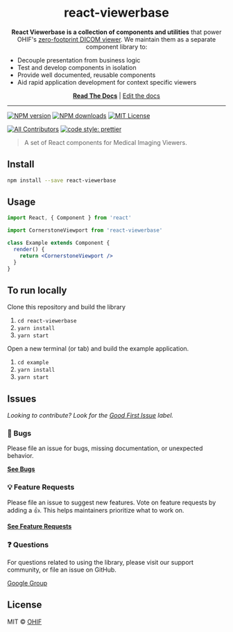 <!-- prettier-ignore-start -->
<!-- markdownlint-disable -->
<div align="center">
  <h1>react-viewerbase</h1>

  <p><strong>React Viewerbase is a collection of components and utilities</strong> that power OHIF's <a href="https://github.com/OHIF/Viewers">zero-footprint DICOM viewer</a>. We maintain them as a separate component library to:</p>
</div>

<ul>
  <li>Decouple presentation from business logic</li>
  <li>Test and develop components in isolation</li>
  <li>Provide well documented, reusable components</li>
  <li>Aid rapid application development for context specific viewers</li>
</ul>

<div align="center">
<a href="https://react.ohif.org/"><strong>Read The Docs</strong></a> |
<a href="https://react.ohif.org/contributing">Edit the docs</a>

</div>

<hr />

[![NPM version][npm-version-image]][npm-url]
[![NPM downloads][npm-downloads-image]][npm-url]
[![MIT License][license-image]][license-url]

[![All Contributors][all-contributors-image]][contributing-url]
[![code style: prettier][prettier-image]][prettier-url]
<!-- markdownlint-enable -->
<!-- prettier-ignore-end -->

> A set of React components for Medical Imaging Viewers.

## Install

```bash
npm install --save react-viewerbase
```

## Usage

```jsx
import React, { Component } from 'react'

import CornerstoneViewport from 'react-viewerbase'

class Example extends Component {
  render() {
    return <CornerstoneViewport />
  }
}
```

## To run locally

Clone this repository and build the library

1. `cd react-viewerbase`
2. `yarn install`
3. `yarn start`

Open a new terminal (or tab) and build the example application.

1. `cd example`
2. `yarn install`
3. `yarn start`

## Issues

_Looking to contribute? Look for the [Good First Issue][good-first-issue]
label._

### 🐛 Bugs

Please file an issue for bugs, missing documentation, or unexpected behavior.

[**See Bugs**][bugs]

### 💡 Feature Requests

Please file an issue to suggest new features. Vote on feature requests by adding
a 👍. This helps maintainers prioritize what to work on.

[**See Feature Requests**][requests-feature]

### ❓ Questions

For questions related to using the library, please visit our support community,
or file an issue on GitHub.

[Google Group][google-group]

## License

MIT © [OHIF](https://github.com/OHIF)

<!--
Links:
-->

<!-- prettier-ignore-start -->
[all-contributors-image]: https://img.shields.io/badge/all_contributors-0-orange.svg?style=flat-square
[contributing-url]: https://github.com/OHIF/react-viewerbase/blob/master/CONTRIBUTING.md
[prettier-image]: https://img.shields.io/badge/code_style-prettier-ff69b4.svg?style=flat-square
[prettier-url]: https://github.com/prettier/prettier
[npm-url]: https://npmjs.org/package/react-viewerbase
[npm-downloads-image]: https://img.shields.io/npm/dm/react-viewerbase.svg?style=flat-square
[npm-version-image]: https://img.shields.io/npm/v/react-viewerbase.svg?style=flat-square
[license-image]: https://img.shields.io/badge/license-MIT-blue.svg?style=flat-square
[license-url]: LICENSE

[bugs]: https://github.com/OHIF/react-viewerbase/labels/bug
[requests-feature]: https://github.com/OHIF/react-viewerbase/labels/enhancement
[good-first-issue]: https://github.com/OHIF/react-viewerbase/labels/good%20first%20issue
[google-group]: https://groups.google.com/forum/#!forum/cornerstone-platform
<!-- prettier-ignore-end -->
